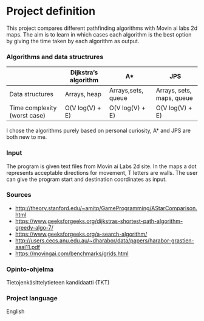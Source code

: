   # Project definition
  
This project compares different pathfinding algorithms with Movin ai labs 2d maps.
The aim is to learn in which cases each algorithm is the best option 
by giving the time taken by each algorithm as output.

### Algorithms and data structrures

|| Dijkstra’s algorithm | A* | JPS
|------|----------|----------|----------
| Data structures | Arrays, heap | Arrays,sets, queue | Arrays, sets, maps, queue 
| Time complexity (worst case) | O(V log(V) + E) | O(V log(V) + E) | O(V log(V) + E) 

I chose the algorithms purely based on personal curiosity, A* and JPS are both new to me.


### Input

The program is given text files from Movin ai Labs 2d site.
In the maps a dot represents acceptable directions for movement, T letters are walls.
The user can give the program start and destination coordinates as input.


### Sources

* http://theory.stanford.edu/~amitp/GameProgramming/AStarComparison.html
* https://www.geeksforgeeks.org/dijkstras-shortest-path-algorithm-greedy-algo-7/
* https://www.geeksforgeeks.org/a-search-algorithm/
* http://users.cecs.anu.edu.au/~dharabor/data/papers/harabor-grastien-aaai11.pdf
* https://movingai.com/benchmarks/grids.html


### Opinto-ohjelma
Tietojenkäsittelytieteen kandidaatti (TKT)

### Project language
English
